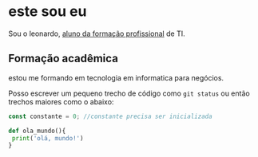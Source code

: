 # este sou eu

Sou o leonardo, <ins>aluno da formação profissional</ins> de TI.

## Formação acadêmica

estou me formando em tecnologia em informatica para negócios.

Posso escrever um pequeno trecho de código como `git status` ou então trechos maiores como o abaixo:

```javascript
const constante = 0; //constante precisa ser inicializada
```

```python
def ola_mundo(){
 print('olá, mundo!')
}
```

